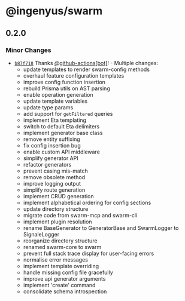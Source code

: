 # @ingenyus/swarm

## 0.2.0

### Minor Changes

- [`b87f718`](https://github.com/Genyus/swarm/commit/b87f7181712d158925cf9865c672e8a1da6aba7f) Thanks [@github-actions[bot]](https://github.com/github-actions%5Bbot%5D)! - Multiple changes:
  - update templates to render swarm-config methods
  - overhaul feature configuration templates
  - improve config function insertion
  - rebuild Prisma utils on AST parsing
  - enable operation generation
  - update template variables
  - update type params
  - add support for `getFiltered` queries
  - implement Eta templating
  - switch to default Eta delimiters
  - implement generator base class
  - remove entity suffixing
  - fix config insertion bug
  - enable custom API middleware
  - simplify generator API
  - refactor generators
  - prevent casing mis-match
  - remove obsolete method
  - improve logging output
  - simplify route generation
  - implement CRUD generation
  - implement alphabetical ordering for config sections
  - update directory structure
  - migrate code from swarm-mcp and swarm-cli
  - implement plugin resolution
  - rename BaseGenerator to GeneratorBase and SwarmLogger to SignaleLogger
  - reorganize directory structure
  - renamed swarm-core to swarm
  - prevent full stack trace display for user-facing errors
  - normalise error messages
  - implement template overriding
  - handle missing config file gracefully
  - improve api generator arguments
  - implement 'create' command
  - consolidate schema introspection
